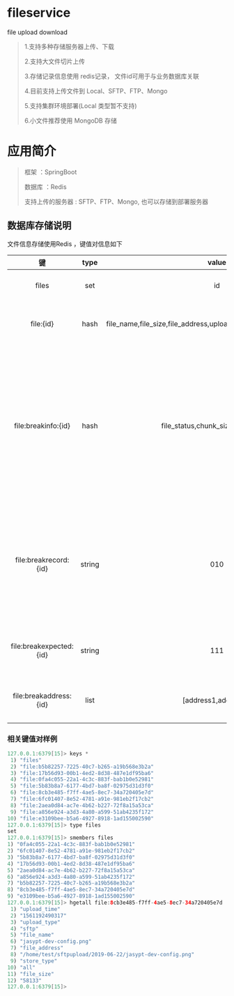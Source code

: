 # fileservice
file upload download

> 1.支持多种存储服务器上传、下载 
>
> 2.支持大文件切片上传
>
> 3.存储记录信息使用 redis记录， 文件id可用于与业务数据库关联
>
> 4.目前支持上传文件到 Local、SFTP、FTP、Mongo
>
> 5.支持集群环境部署(Local 类型暂不支持)
>
> 6.小文件推荐使用 MongoDB 存储



# 应用简介



>框架  ：SpringBoot 
>
>数据库 ：Redis
>
>支持上传的服务器 :  SFTP、FTP、Mongo, 也可以存储到部署服务器



##   数据库存储说明

文件信息存储使用Redis ，键值对信息如下

| 键    | type | value      | 说明       |
| :---: | :--: | :----------------: | :--------: |
| files | set  | id | 存储文件id |
|file:{id}|hash|file_name,file_size,file_address,upload_type,upload_time,store_type|存储文件详细信息|
|file:breakinfo:{id}|hash|file_status,chunk_size,chunk_num|存储断点上传信息，切片大小，是否已上传完成.一共有多少块|
|file:breakrecord:{id}|string|010|存储上传块记录，0代表未上传，1代表已上传|
|file:breakexpected:{id}|string|111|存储数据块校验结果|
|file:breakaddress:{id}|list|[address1,address2]|存储切片上传地址|

###  相关键值对样例

```java
127.0.0.1:6379[15]> keys *
 1) "files"
 2) "file:b5b82257-7225-40c7-b265-a19b568e3b2a"
 3) "file:17b56d93-00b1-4ed2-8d38-487e1df95ba6"
 4) "file:0fa4c055-22a1-4c3c-883f-bab1b0e52981"
 5) "file:5b83b8a7-6177-4bd7-ba8f-02975d31d3f0"
 6) "file:8cb3e485-f7ff-4ae5-8ec7-34a720405e7d"
 7) "file:6fc01407-8e52-4781-a91e-981eb2f17cb2"
 8) "file:2aea0d84-ac7e-4b62-b227-72f8a15a53ca"
 9) "file:a856e924-a3d3-4a80-a599-51ab4235f172"
10) "file:e3109bee-b5a6-4927-8918-1ad155002590"
127.0.0.1:6379[15]> type files
set
127.0.0.1:6379[15]> smembers files
1) "0fa4c055-22a1-4c3c-883f-bab1b0e52981"
2) "6fc01407-8e52-4781-a91e-981eb2f17cb2"
3) "5b83b8a7-6177-4bd7-ba8f-02975d31d3f0"
4) "17b56d93-00b1-4ed2-8d38-487e1df95ba6"
5) "2aea0d84-ac7e-4b62-b227-72f8a15a53ca"
6) "a856e924-a3d3-4a80-a599-51ab4235f172"
7) "b5b82257-7225-40c7-b265-a19b568e3b2a"
8) "8cb3e485-f7ff-4ae5-8ec7-34a720405e7d"
9) "e3109bee-b5a6-4927-8918-1ad155002590"
127.0.0.1:6379[15]> hgetall file:8cb3e485-f7ff-4ae5-8ec7-34a720405e7d
 1) "upload_time"
 2) "1561192490317"
 3) "upload_type"
 4) "sftp"
 5) "file_name"
 6) "jasypt-dev-config.png"
 7) "file_address"
 8) "/home/test/sftpupload/2019-06-22/jasypt-dev-config.png"
 9) "store_type"
10) "all"
11) "file_size"
12) "58133"
127.0.0.1:6379[15]>   

```





